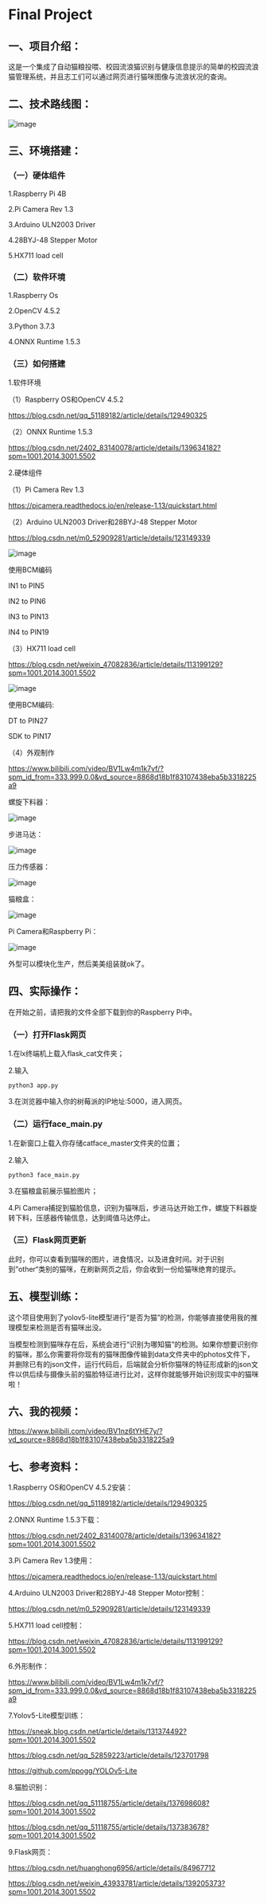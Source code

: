 # Final Project

## 一、项目介绍：

这是一个集成了自动猫粮投喂、校园流浪猫识别与健康信息提示的简单的校园流浪猫管理系统，并且志工们可以通过网页进行猫咪图像与流浪状况的查询。

## 二、技术路线图：

![image](https://github.com/hokizzz/IoT-Project-Homeless_Cats_Raising/blob/main/Photos/technical%20route.png)

## 三、环境搭建：

### （一）硬体组件

1\.Raspberry Pi 4B

2\.Pi Camera Rev 1.3

3\.Arduino ULN2003 Driver

4\.28BYJ-48 Stepper Motor

5\.HX711 load cell

### （二）软件环境

1\.Raspberry Os

2\.OpenCV 4.5.2

3\.Python 3.7.3

4\.ONNX Runtime 1.5.3

### （三）如何搭建

1\.软件环境

（1）Raspberry OS和OpenCV 4.5.2 

<https://blog.csdn.net/qq_51189182/article/details/129490325>

（2）ONNX Runtime 1.5.3

<https://blog.csdn.net/2402_83140078/article/details/139634182?spm=1001.2014.3001.5502>

2\.硬体组件

（1）Pi Camera Rev 1.3

<https://picamera.readthedocs.io/en/release-1.13/quickstart.html>

（2）Arduino ULN2003 Driver和28BYJ-48 Stepper Motor

<https://blog.csdn.net/m0_52909281/article/details/123149339>

![image](https://github.com/hokizzz/IoT-Project-Homeless_Cats_Raising/blob/main/Photos/uln2003%20driver.jpg)

使用BCM编码

IN1 to PIN5   

IN2 to PIN6

IN3 to PIN13

IN4 to PIN19

（3）HX711 load cell

<https://blog.csdn.net/weixin_47082836/article/details/113199129?spm=1001.2014.3001.5502>

![image](https://github.com/hokizzz/IoT-Project-Homeless_Cats_Raising/blob/main/Photos/hx711.jpg)

使用BCM编码:

DT to PIN27

SDK to PIN17

（4）外观制作

<https://www.bilibili.com/video/BV1Lw4m1k7vf/?spm_id_from=333.999.0.0&vd_source=8868d18b1f83107438eba5b3318225a9>

螺旋下料器：

![image](https://github.com/hokizzz/IoT-Project-Homeless_Cats_Raising/blob/main/Photos/Spiral%20machine.jpg)

步进马达：

![image](https://github.com/hokizzz/IoT-Project-Homeless_Cats_Raising/blob/main/Photos/StepMotor.jpg)

压力传感器：

![image](https://github.com/hokizzz/IoT-Project-Homeless_Cats_Raising/blob/main/Photos/hx711%20module.jpg)

猫粮盒：

![image](https://github.com/hokizzz/IoT-Project-Homeless_Cats_Raising/blob/main/Photos/Storage.jpg)

Pi Camera和Raspberry Pi：

![image](https://github.com/hokizzz/IoT-Project-Homeless_Cats_Raising/blob/main/Photos/Pi%20Camera.jpg)

外型可以模块化生产，然后美美组装就ok了。

## 四、实际操作：

在开始之前，请把我的文件全部下载到你的Raspberry Pi中。

### （一）打开Flask网页

1\.在lx终端机上载入flask\_cat文件夹；

2\.输入
```
python3 app.py
```

3\.在浏览器中输入你的树莓派的IP地址:5000，进入网页。

### （二）运行face\_main.py

1\.在新窗口上载入你存储catface_master文件夹的位置；

2\.输入
```
python3 face_main.py
```

3\.在猫粮盒前展示猫脸图片；

4\.Pi Camera捕捉到猫脸信息，识别为猫咪后，步进马达开始工作，螺旋下料器旋转下料，压感器传输信息，达到阈值马达停止。

### （三）Flask网页更新

此时，你可以查看到猫咪的图片，进食情况，以及进食时间。对于识别到”other“类别的猫咪，在刷新网页之后，你会收到一份给猫咪绝育的提示。

## 五、模型训练：

这个项目使用到了yolov5-lite模型进行“是否为猫”的检测，你能够直接使用我的推理模型来检测是否有猫咪出没。

当模型检测到猫咪存在后，系统会进行“识别为哪知猫”的检测。如果你想要识别你的猫咪，那么你需要将你现有的猫咪图像传输到data文件夹中的photos文件下，并删除已有的json文件，运行代码后，后端就会分析你猫咪的特征形成新的json文件以供后续与摄像头前的猫脸特征进行比对，这样你就能够开始识别现实中的猫咪啦！

## 六、我的视频：

<https://www.bilibili.com/video/BV1nz6tYHE7y/?vd_source=8868d18b1f83107438eba5b3318225a9>

## 七、参考资料：

1\.Raspberry OS和OpenCV 4.5.2安装：

<https://blog.csdn.net/qq_51189182/article/details/129490325>

2\.ONNX Runtime 1.5.3下载：

<https://blog.csdn.net/2402_83140078/article/details/139634182?spm=1001.2014.3001.5502>

3\.Pi Camera Rev 1.3使用：

<https://picamera.readthedocs.io/en/release-1.13/quickstart.html>

4\.Arduino ULN2003 Driver和28BYJ-48 Stepper Motor控制：

<https://blog.csdn.net/m0_52909281/article/details/123149339>

5\.HX711 load cell控制：

<https://blog.csdn.net/weixin_47082836/article/details/113199129?spm=1001.2014.3001.5502>

6\.外形制作：

<https://www.bilibili.com/video/BV1Lw4m1k7vf/?spm_id_from=333.999.0.0&vd_source=8868d18b1f83107438eba5b3318225a9>

7\.Yolov5-Lite模型训练：

<https://sneak.blog.csdn.net/article/details/131374492?spm=1001.2014.3001.5502>

<https://blog.csdn.net/qq_52859223/article/details/123701798>

<https://github.com/ppogg/YOLOv5-Lite>

8\.猫脸识别：

<https://blog.csdn.net/qq_51118755/article/details/137698608?spm=1001.2014.3001.5502>

<https://blog.csdn.net/qq_51118755/article/details/137383678?spm=1001.2014.3001.5502>

9\.Flask网页：

<https://blog.csdn.net/huanghong6956/article/details/84967712>

<https://blog.csdn.net/weixin_43933781/article/details/139205373?spm=1001.2014.3001.5502>

